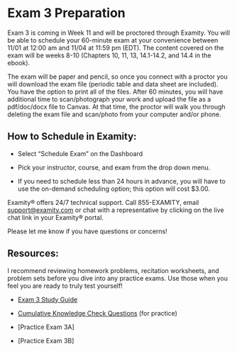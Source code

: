 # Exam 3 Preparation

Exam 3 is coming in Week 11 and will be proctored through Examity.  You will be able to schedule your 60-minute exam at your convenience between 11/01 at 12:00 am and 11/04 at 11:59 pm (EDT).  The content covered on the exam will be weeks 8-10 (Chapters 10, 11, 13, 14.1-14.2, and 14.4 in the ebook).     

The exam will be paper and pencil, so once you connect with a proctor you will download the exam file (periodic table and data sheet are included).  You have the option to print all of the files. After 60 minutes, you will have additional time to scan/photograph your work and upload the file as a pdf/doc/docx file to Canvas.  At that time, the proctor will walk you through deleting the exam file and scan/photo from your computer and/or phone.

## How to Schedule in Examity:

* Select “Schedule Exam” on the Dashboard

* Pick your instructor, course, and exam from the drop down menu.

* If you need to schedule less than 24 hours in advance, you will have to use the on-demand scheduling option; this option will cost $3.00.


Examity® offers 24/7 technical support.   Call 855-EXAMITY, email support@examity.com or chat with a representative by clicking on the live chat link in your Examity® portal.

Please let me know if you have questions or concerns!


## Resources:
I recommend reviewing homework problems, recitation worksheets, and problem sets before you dive into any practice exams.  Use those when you feel you are ready to truly test yourself!

* [Exam 3 Study Guide](https://media.ed.science.psu.edu/sites/media/ed/files/document)

* [Cumulative Knowledge Check Questions](https://psu.instructure.com/courses/1866869/quizzes/3269000) (for practice)

* [Practice Exam 3A]

* [Practice Exam 3B]
